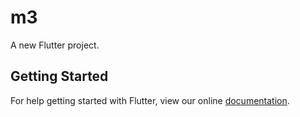 # m3

A new Flutter project.

## Getting Started

For help getting started with Flutter, view our online
[documentation](https://flutter.io/).
